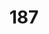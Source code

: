 ---
title: 187
link: https://www.reddit.com/r/roguelikedev/comments/7my3o1/sharing_saturday_187/dryvb08/
---